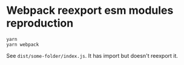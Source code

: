 # Webpack reexport esm modules reproduction

```shell
yarn
yarn webpack
```

See `dist/some-folder/index.js`. It has import but doesn't reexport it.
